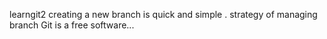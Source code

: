 learngit2
creating a new branch is quick and simple .
strategy of managing branch
Git is a free software...




